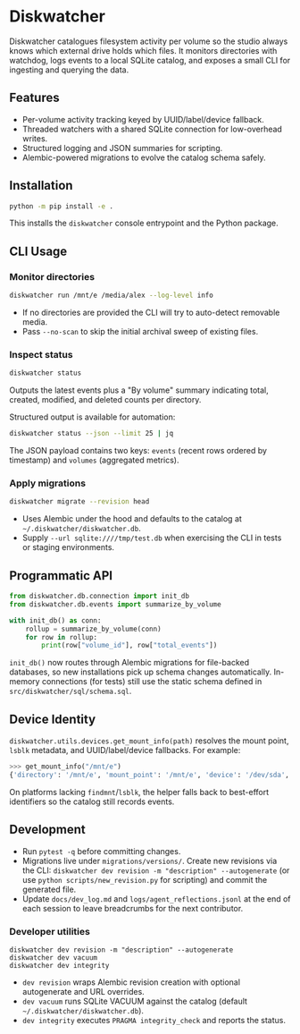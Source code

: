 # Diskwatcher

Diskwatcher catalogues filesystem activity per volume so the studio always knows
which external drive holds which files. It monitors directories with watchdog,
logs events to a local SQLite catalog, and exposes a small CLI for ingesting and
querying the data.

## Features

- Per-volume activity tracking keyed by UUID/label/device fallback.
- Threaded watchers with a shared SQLite connection for low-overhead writes.
- Structured logging and JSON summaries for scripting.
- Alembic-powered migrations to evolve the catalog schema safely.

## Installation

```bash
python -m pip install -e .
```

This installs the `diskwatcher` console entrypoint and the Python package.

## CLI Usage

### Monitor directories

```bash
diskwatcher run /mnt/e /media/alex --log-level info
```

- If no directories are provided the CLI will try to auto-detect removable media.
- Pass `--no-scan` to skip the initial archival sweep of existing files.

### Inspect status

```bash
diskwatcher status
```

Outputs the latest events plus a "By volume" summary indicating total, created,
modified, and deleted counts per directory.

Structured output is available for automation:

```bash
diskwatcher status --json --limit 25 | jq
```

The JSON payload contains two keys: `events` (recent rows ordered by timestamp)
and `volumes` (aggregated metrics).

### Apply migrations

```bash
diskwatcher migrate --revision head
```

- Uses Alembic under the hood and defaults to the catalog at
  `~/.diskwatcher/diskwatcher.db`.
- Supply `--url sqlite:////tmp/test.db` when exercising the CLI in tests or
  staging environments.

## Programmatic API

```python
from diskwatcher.db.connection import init_db
from diskwatcher.db.events import summarize_by_volume

with init_db() as conn:
    rollup = summarize_by_volume(conn)
    for row in rollup:
        print(row["volume_id"], row["total_events"])
```

`init_db()` now routes through Alembic migrations for file-backed databases, so
new installations pick up schema changes automatically. In-memory connections
(for tests) still use the static schema defined in `src/diskwatcher/sql/schema.sql`.

## Device Identity

`diskwatcher.utils.devices.get_mount_info(path)` resolves the mount point,
`lsblk` metadata, and UUID/label/device fallbacks. For example:

```python
>>> get_mount_info("/mnt/e")
{'directory': '/mnt/e', 'mount_point': '/mnt/e', 'device': '/dev/sda', 'uuid': '961727af-2c2d-4e11-8d3e-c7508a3bed73', 'label': 'e'}
```

On platforms lacking `findmnt`/`lsblk`, the helper falls back to best-effort
identifiers so the catalog still records events.

## Development

- Run `pytest -q` before committing changes.
- Migrations live under `migrations/versions/`. Create new revisions via the CLI:
  `diskwatcher dev revision -m "description" --autogenerate` (or use
  `python scripts/new_revision.py` for scripting) and commit the generated file.
- Update `docs/dev_log.md` and `logs/agent_reflections.jsonl` at the end of each
  session to leave breadcrumbs for the next contributor.

### Developer utilities

```
diskwatcher dev revision -m "description" --autogenerate
diskwatcher dev vacuum
diskwatcher dev integrity
```

- `dev revision` wraps Alembic revision creation with optional autogenerate and URL overrides.
- `dev vacuum` runs SQLite VACUUM against the catalog (default `~/.diskwatcher/diskwatcher.db`).
- `dev integrity` executes `PRAGMA integrity_check` and reports the status.
